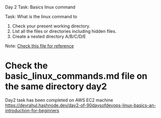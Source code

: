 Day 2 Task: Basics linux command

Task: What is the linux command to 
1. Check your present working directory.
2. List all the files or directories including hidden files.
3. Create a nested directory A/B/C/D/E

Note: [Check this file for reference](basic_linux_commands.md)

Check the basic_linux_commands.md file on the same directory day2
==========================================================================

Day2 task has been completed on AWS EC2 machine 
https://devrahul.hashnode.dev/day2-of-90daysofdevops-linux-basics-an-introduction-for-beginners
